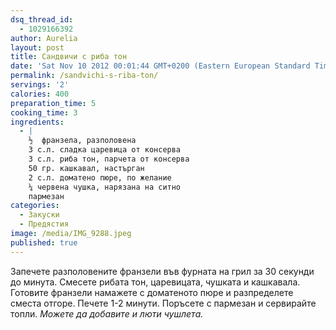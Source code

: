 ```yaml
---
dsq_thread_id:
  - 1029166392
author: Aurelia
layout: post
title: Сандвичи с риба тон
date: 'Sat Nov 10 2012 00:01:44 GMT+0200 (Eastern European Standard Time)'
permalink: /sandvichi-s-riba-ton/
servings: '2'
calories: 400
preparation_time: 5
cooking_time: 3
ingredients:
  - |
    ½  франзела, разполовена
    3 с.л. сладка царевица от консерва
    3 с.л. риба тон, парчета от консерва
    50 гр. кашкавал, настърган
    2 с.л. доматено пюре, по желание
    ¼ червена чушка, нарязана на ситно
    пармезан
categories:
  - Закуски
  - Предястия
image: /media/IMG_9288.jpeg
published: true
---
```

Запечете разполовените франзели във фурната на грил за 30 секунди до минута. Смесете рибата тон, царевицата, чушката и кашкавала. Готовите франзели намажете с доматеното пюре и разпределете сместа отгоре. Печете 1-2 минути. Поръсете с пармезан и сервирайте топли. 
_Можете да добавите и люти чушлета._